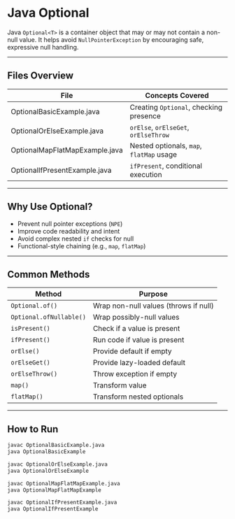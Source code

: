 # Java Optional

Java `Optional<T>` is a container object that may or may not contain a non-null value.
It helps avoid `NullPointerException` by encouraging safe, expressive null handling.

---

## Files Overview

| File                          | Concepts Covered                                |
|-------------------------------|--------------------------------------------------|
| OptionalBasicExample.java     | Creating `Optional`, checking presence          |
| OptionalOrElseExample.java    | `orElse`, `orElseGet`, `orElseThrow`            |
| OptionalMapFlatMapExample.java| Nested optionals, `map`, `flatMap` usage        |
| OptionalIfPresentExample.java | `ifPresent`, conditional execution              |

---

## Why Use Optional?

- Prevent null pointer exceptions (`NPE`)
- Improve code readability and intent
- Avoid complex nested `if` checks for null
- Functional-style chaining (e.g., `map`, `flatMap`)

---

## Common Methods

| Method         | Purpose                                       |
|----------------|-----------------------------------------------|
| `Optional.of()` | Wrap non-null values (throws if null)       |
| `Optional.ofNullable()` | Wrap possibly-null values           |
| `isPresent()`  | Check if a value is present                   |
| `ifPresent()`  | Run code if value is present                  |
| `orElse()`     | Provide default if empty                      |
| `orElseGet()`  | Provide lazy-loaded default                   |
| `orElseThrow()`| Throw exception if empty                      |
| `map()`        | Transform value                               |
| `flatMap()`    | Transform nested optionals                    |

---

## How to Run

```bash
javac OptionalBasicExample.java
java OptionalBasicExample

javac OptionalOrElseExample.java
java OptionalOrElseExample

javac OptionalMapFlatMapExample.java
java OptionalMapFlatMapExample

javac OptionalIfPresentExample.java
java OptionalIfPresentExample
